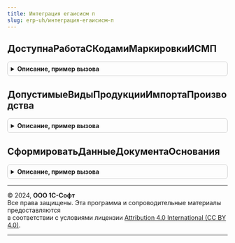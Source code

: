 ```yaml
---
title: Интеграция егаисисм п
slug: erp-uh/интеграция-егаисисм-п
---
```



## ДоступнаРаботаСКодамиМаркировкиИСМП
<details style="margin: 1em 0; padding: 0.5em; border: 1px solid #ccc; border-radius: 6px;">

<summary style="font-weight: bold; cursor: pointer;">Описание, пример вызова</summary>

```bsl

// Доступна работа с кодами маркировки пива.
//
// Параметры:
//  Отказ - Булево - Отказ от открытия форм связанных с производством/импортом пива
//
// Возвращаемое значение:
//  Булево - Доступна работа с кодами маркировки ИСМП (пива, слабоалкогольной продукции)
//
Функция ДоступнаРаботаСКодамиМаркировкиИСМП(Отказ = Неопределено) Экспорт
```

Пример вызова
```bsl
Результат = ИнтеграцияЕГАИСИСМП.ДоступнаРаботаСКодамиМаркировкиИСМП(Отказ);
```
</details>

## ДопустимыеВидыПродукцииИмпортаПроизводства
<details style="margin: 1em 0; padding: 0.5em; border: 1px solid #ccc; border-radius: 6px;">

<summary style="font-weight: bold; cursor: pointer;">Описание, пример вызова</summary>

```bsl

// Допустимые виды продукции, которые можно указать в документе импорта или производства ЕГАИС.
//
// Параметры:
//  Сырье - Булево - для табличной части Сырья
//
// Возвращаемое значение:
//  Массив Из ПеречислениеСсылка.ВидыПродукцииИС - Допустимые виды продукции импорта производства
Функция ДопустимыеВидыПродукцииИмпортаПроизводства(Сырье = Ложь) Экспорт
```

Пример вызова
```bsl
Результат = ИнтеграцияЕГАИСИСМП.ДопустимыеВидыПродукцииИмпортаПроизводства(Сырье);
```
</details>

## СформироватьДанныеДокументаОснования
<details style="margin: 1em 0; padding: 0.5em; border: 1px solid #ccc; border-radius: 6px;">

<summary style="font-weight: bold; cursor: pointer;">Описание, пример вызова</summary>

```bsl

// Сформировать данные документа основания.
//
// Параметры:
//  ТаблицаДанныхДокументаОснования - ТаблицаЗначений - Таблица данных документа основания
//  ДокументОснование - ЛюбаяСсылка - Документ основание
//  ДанныеСформированы - Булево - Данные сформированы
Процедура СформироватьДанныеДокументаОснования(ТаблицаДанныхДокументаОснования, ДокументОснование, ДанныеСформированы) Экспорт
```

Пример вызова
```bsl
ИнтеграцияЕГАИСИСМП.СформироватьДанныеДокументаОснования(ТаблицаДанныхДокументаОснования, ДокументОснование, ДанныеСформированы) 
```
</details>

---

© 2024, **ООО 1С-Софт**  
Все права защищены. Эта программа и сопроводительные материалы предоставляются  
в соответствии с условиями лицензии [Attribution 4.0 International (CC BY 4.0)](https://creativecommons.org/licenses/by/4.0/legalcode).

---
